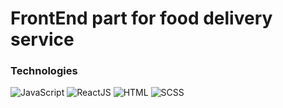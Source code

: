 # FrontEnd part for food delivery service

### Technologies

![JavaScript](https://img.shields.io/badge/-TypeScript-darkblue)
![ReactJS](https://img.shields.io/badge/-ReactJS-blue)
![HTML](https://img.shields.io/badge/-HTML-orange)
![SCSS](https://img.shields.io/badge/-SCSS-violet)
